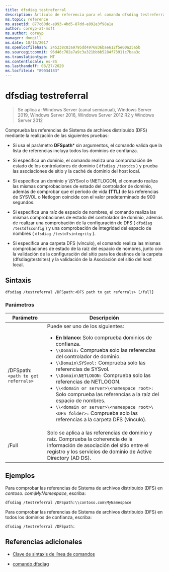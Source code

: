 ```yaml
---
title: dfsdiag testreferral
description: Artículo de referencia para el comando dfsdiag testreferral, que comprueba las referencias Sistema de archivos distribuido (DFS).
ms.topic: reference
ms.assetid: 877c60dc-e993-4bd5-87dd-e892e3f98a1a
author: coreyp-at-msft
ms.author: coreyp
manager: dongill
ms.date: 10/16/2017
ms.openlocfilehash: 245238c83a9795dd4976836bae612f5e00a25a5b
ms.sourcegitcommit: 96d46c702e7a9c3a321bbbb5284f73911c7baa3c
ms.translationtype: MT
ms.contentlocale: es-ES
ms.lasthandoff: 08/27/2020
ms.locfileid: "89034183"
---
```

# <a name="dfsdiag-testreferral"></a>dfsdiag testreferral

> Se aplica a: Windows Server (canal semianual), Windows Server 2019, Windows Server 2016, Windows Server 2012 R2 y Windows Server 2012

Comprueba las referencias de Sistema de archivos distribuido (DFS) mediante la realización de las siguientes pruebas:

- Si usa el parámetro **DFSpath*** sin argumentos, el comando valida que la lista de referencias incluya todos los dominios de confianza.

- Si especifica un dominio, el comando realiza una comprobación de estado de los controladores de dominio ( `dfsdiag /testdcs` ) y prueba las asociaciones de sitio y la caché de dominio del host local.

- Si especifica un dominio y \SYSvol o \NETLOGON, el comando realiza las mismas comprobaciones de estado del controlador de dominio, además de comprobar que el período de vida **(TTL)** de las referencias de SYSVOL o Netlogon coincide con el valor predeterminado de 900 segundos.

- Si especifica una raíz de espacio de nombres, el comando realiza las mismas comprobaciones de estado del controlador de dominio, además de realizar una comprobación de la configuración de DFS ( `dfsdiag /testdfsconfig` ) y una comprobación de integridad del espacio de nombres ( `dfsdiag /testdfsintegrity` ).

- Si especifica una carpeta DFS (vínculo), el comando realiza las mismas comprobaciones de estado de la raíz del espacio de nombres, junto con la validación de la configuración del sitio para los destinos de la carpeta (dfsdiag/testsites) y la validación de la Asociación del sitio del host local.

## <a name="syntax"></a>Sintaxis

```
dfsdiag /testreferral /DFSpath:<DFS path to get referrals> [/full]
```

### <a name="parameters"></a>Parámetros

| Parámetro | Descripción |
| --------- | ----------- |
| /DFSpath:`<path to get referrals>` | Puede ser uno de los siguientes:<ul><li>**En blanco:** Solo comprueba dominios de confianza.</li><li>`\\Domain:` Comprueba solo las referencias del controlador de dominio.</li><li>`\\Domain\SYSvol:` Comprueba solo las referencias de SYSvol.</li><li>`\\Domain\NETLOGON:` Comprueba solo las referencias de NETLOGON.</li><li>`\\<domain or server>\<namespace root>:` Solo comprueba las referencias a la raíz del espacio de nombres.</li><li>`\\<domain or server>\<namespace root>\<DFS folder>:` Comprueba solo las referencias a la carpeta DFS (vínculo).</li></ul> |
| /Full | Solo se aplica a las referencias de dominio y raíz. Comprueba la coherencia de la información de asociación del sitio entre el registro y los servicios de dominio de Active Directory (AD DS). |

## <a name="examples"></a>Ejemplos

Para comprobar las referencias de Sistema de archivos distribuido (DFS) en *contoso. com\MyNamespace*, escriba:

```
dfsdiag /testreferral /DFSpath:\\contoso.com\MyNamespace
```

Para comprobar las referencias de Sistema de archivos distribuido (DFS) en todos los dominios de confianza, escriba:

```
dfsdiag /testreferral /DFSpath:
```

## <a name="additional-references"></a>Referencias adicionales

- [Clave de sintaxis de línea de comandos](command-line-syntax-key.md)

- [comando dfsdiag](dfsdiag.md)
